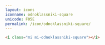 ```yaml
---
layout: icons
iconname: odnoklassniki-square
unicode: F05E
permalink: /icon/odnoklassniki-square/
---
```


``` html
<i class="mi mi-odnoklassniki-square"></i>
```
